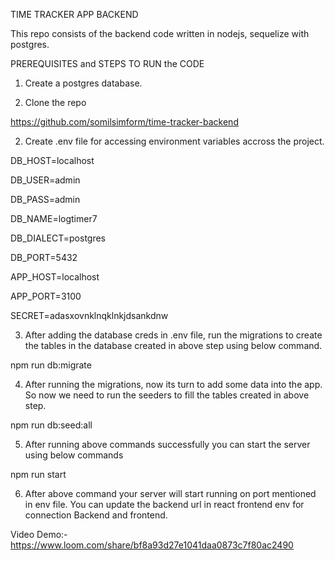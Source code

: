 TIME TRACKER APP BACKEND

This repo consists of the backend code written in nodejs, sequelize with postgres.

PREREQUISITES and STEPS TO RUN the CODE

1. Create a postgres database.

2. Clone the repo

https://github.com/somilsimform/time-tracker-backend

2. Create .env file for accessing environment variables accross the project.

DB_HOST=localhost

DB_USER=admin

DB_PASS=admin

DB_NAME=logtimer7

DB_DIALECT=postgres

DB_PORT=5432

APP_HOST=localhost

APP_PORT=3100

SECRET=adasxovnklnqklnkjdsankdnw

3. After adding the database creds in .env file, run the migrations to create the tables in the database created in above step using below command.

npm run db:migrate

4. After running the migrations, now its turn to add some data into the app. So now we need to run the seeders to fill the tables created in above step.

npm run db:seed:all

5. After running above commands successfully you can start the server using below commands

npm run start

6. After above command your server will start running on port mentioned in env file. You can update the backend url in react frontend env for connection Backend and frontend.

Video Demo:- https://www.loom.com/share/bf8a93d27e1041daa0873c7f80ac2490

